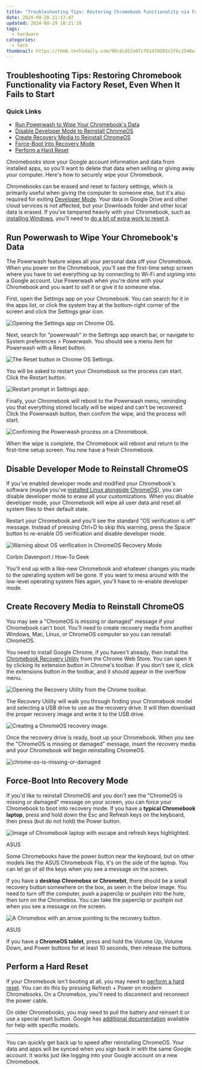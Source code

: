 ```yaml
---
title: "Troubleshooting Tips: Restoring Chromebook Functionality via Factory Reset, Even When It Fails to Start"
date: 2024-08-28 21:17:47
updated: 2024-08-29 10:21:18
tags:
  - hardware
categories:
  - tech
thumbnail: https://thmb.techidaily.com/99cdcd52a97cf614f8201c2f6c1548a1b624555fb8174bc800fefef62451d14a.jpg
---
```


## Troubleshooting Tips: Restoring Chromebook Functionality via Factory Reset, Even When It Fails to Start

### Quick Links

* [Run Powerwash to Wipe Your Chromebook's Data](https://android-unlock.techidaily.com/in-2024-best-oppo-find-n3-flip-pattern-lock-removal-tools-remove-android-pattern-lock-without-losing-data-by-drfone-android/)
* [Disable Developer Mode to Reinstall ChromeOS](https://extra-approaches.techidaily.com/new-picshot-the-key-to-hassle-free-collage-making/)
* [Create Recovery Media to Reinstall ChromeOS](https://screen-sharing-recording.techidaily.com/new-masterful-capture-of-discord-conversations/)
* [Force-Boot Into Recovery Mode](https://extra-approaches.techidaily.com/2024-approved-perfect-your-presence-masterful-morphvox-techniques/)
* [Perform a Hard Reset](https://some-knowledge.techidaily.com/initial-steps-towards-perfect-transitional-sound-levels-for-2024/)

 Chromebooks store your Google account information and data from installed apps, so you'll want to delete that data when selling or giving away your computer. Here's how to securely wipe your Chromebook.

 Chromebooks can be erased and reset to factory settings, which is primarily useful when giving the computer to someone else, but it's also required for exiting [Developer Mode](https://facebook-video-content.techidaily.com/new-iphones-guide-to-spherical-videos-on-facebook-platform/). Your data in Google Drive and other cloud services is not affected, but your Downloads folder and other local data is erased. If you've tampered heavily with your Chromebook, such as [installing Windows](https://instagram-video-recordings.techidaily.com/video-editing-101-preparing-for-instagram-excellence-for-2024/), you'll need to [do a bit of extra work to reset it](https://screen-video-capture.techidaily.com/updated-securing-your-games-in-motion-top-5-for-windows-10-for-2024/).

##  Run Powerwash to Wipe Your Chromebook's Data

 The Powerwash feature wipes all your personal data off your Chromebook. When you power on the Chromebook, you'll see the first-time setup screen where you have to set everything up by connecting to Wi-Fi and signing into a Google account. Use Powerwash when you're done with your Chromebook and you want to sell it or give it to someone else.

 First, open the Settings app on your Chromebook. You can search for it in the apps list, or click the system tray at the bottom-right corner of the screen and click the Settings gear icon.

![Opening the Settings app on Chrome OS.](https://static1.howtogeekimages.com/wordpress/wp-content/uploads/2024/07/screenshot-2024-07-22-1-32-29-pm.png) 

 Next, search for "powerwash" in the Settings app search bar, or navigate to System preferences > Powerwash. You should see a menu item for Powerwash with a Reset button.

![The Reset button in Chrome OS Settings.](https://static1.howtogeekimages.com/wordpress/wp-content/uploads/2024/07/screenshot-2024-07-22-1-44-42-pm.png) 

 You will be asked to restart your Chromebook so the process can start. Click the Restart button.

![Restart prompt in Settings app.](https://static1.howtogeekimages.com/wordpress/wp-content/uploads/2024/07/screenshot-2024-07-22-2-03-36-pm.png) 

 Finally, your Chromebook will reboot to the Powerwash menu, reminding you that everything stored locally will be wiped and can't be recovered. Click the Powerwash button, then confirm the wipe, and the process will start.

![Confirming the Powerwash process on a Chromebook.](https://static1.howtogeekimages.com/wordpress/wp-content/uploads/2024/07/screenshot-2024-07-22-14-13-03.png) 

 When the wipe is complete, the Chromebook will reboot and return to the first-time setup screen. You now have a fresh Chromebook.

##  Disable Developer Mode to Reinstall ChromeOS

 If you've enabled developer mode and modified your Chromebook's software (maybe you've [installed Linux alongside ChromeOS](https://visual-screen-recording.techidaily.com/new-2024-approved-sewn-sequences-learning-loom-screen-casting/)), you can disable developer mode to erase all your customizations. When you disable developer mode, your Chromebook will wipe all user data and reset all system files to their default state.

 Restart your Chromebook and you'll see the standard "OS verification is off" message. Instead of pressing Ctrl+D to skip this warning, press the Space button to re-enable OS verification and disable developer mode.

![Warning about OS verification in ChromeOS Recovery Mode](https://static1.howtogeekimages.com/wordpress/wp-content/uploads/2024/04/om_1713553591277.jpeg) 

Corbin Davenport / How-To Geek

 You'll end up with a like-new Chromebook and whatever changes you made to the operating system will be gone. If you want to mess around with the low-level operating system files again, you'll have to re-enable developer mode.

##  Create Recovery Media to Reinstall ChromeOS

 You may see a "ChromeOS is missing or damaged" message if your Chromebook can't boot. You'll need to create recovery media from another Windows, Mac, Linux, or ChromeOS computer so you can reinstall ChromeOS.

 You need to install Google Chrome, if you haven't already, then install the [Chromebook Recovery Utility](https://chromewebstore.google.com/detail/pocpnlppkickgojjlmhdmidojbmbodfm?authuser=0) from the Chrome Web Store. You can open it by clicking its extension button in Chrome's toolbar. If you don't see it, click the extensions button in the toolbar, and it should appear in the overflow menu.

![Opening the Recovery Utility from the Chrome toolbar.](https://static1.howtogeekimages.com/wordpress/wp-content/uploads/2024/07/hi.png) 

 The Recovery Utility will walk you through finding your Chromebook model and selecting a USB drive to use as the recovery drive. It will then download the proper recovery image and write it to the USB drive.

![Creating a ChromeOS recovery image.](https://static1.howtogeekimages.com/wordpress/wp-content/uploads/2024/07/clipboard-jul-22-2024-at-2-34-pm.png) 

 Once the recovery drive is ready, boot up your Chromebook. When you see the "ChromeOS is missing or damaged" message, insert the recovery media and your Chromebook will begin reinstalling ChromeOS.

![chrome-os-is-missing-or-damaged](https://static1.howtogeekimages.com/wordpress/wp-content/uploads/2013/04/chrome-os-is-missing-or-damaged.jpg) 

##  Force-Boot Into Recovery Mode

 If you'd like to reinstall ChromeOS and you don't see the "ChromeOS is missing or damaged" message on your screen, you can force your Chromebook to boot into recovery mode. If you have a **typical Chromebook laptop**, press and hold down the Esc and Refresh keys on the keyboard, then press (but do not hold) the Power button.

![Image of Chromebook laptop with escape and refresh keys highlighted.](https://static1.howtogeekimages.com/wordpress/wp-content/uploads/2024/04/laptop.jpg) 

ASUS

 Some Chromebooks have the power button near the keyboard, but on other models like the ASUS Chromebook Flip, it's on the side of the laptop. You can let go of all the keys when you see a message on the screen.

 If you have a **desktop Chromebox or Chromebit**, there should be a small recovery button somewhere on the box, as seen in the below image. You need to turn off the computer, push a paperclip or pushpin into the hole, then turn on the Chromebox. You can take the paperclip or pushpin out when you see a message on the screen.

![A Chromebox with an arrow pointing to the recovery button.](https://static1.howtogeekimages.com/wordpress/wp-content/uploads/2024/04/box.jpg) 

ASUS

 If you have a **ChromeOS tablet**, press and hold the Volume Up, Volume Down, and Power buttons for at least 10 seconds, then release the buttons.

##  Perform a Hard Reset

 If your Chromebook isn't booting at all, you may need to [perform a hard reset](https://fox-helps.techidaily.com/new-drone-racers-manual-fundamentals-to-high-scores-and-best-drones/). You can do this by pressing Refresh + Power on modern Chromebooks. On a Chromebox, you'll need to disconnect and reconnect the power cable.

 On older Chromebooks, you may need to pull the battery and reinsert it or use a special reset button. Google has [additional documentation](https://support.google.com/chromebook/answer/3227606) available for help with specific models.

---

 You can quickly get back up to speed after reinstalling ChromeOS. Your data and apps will be synced when you sign back in with the same Google account. It works just like logging into your Google account on a new Chromebook.

<ins class="adsbygoogle"
     style="display:block"
     data-ad-format="autorelaxed"
     data-ad-client="ca-pub-7571918770474297"
     data-ad-slot="1223367746"></ins>



<ins class="adsbygoogle"
     style="display:block"
     data-ad-client="ca-pub-7571918770474297"
     data-ad-slot="8358498916"
     data-ad-format="auto"
     data-full-width-responsive="true"></ins>
